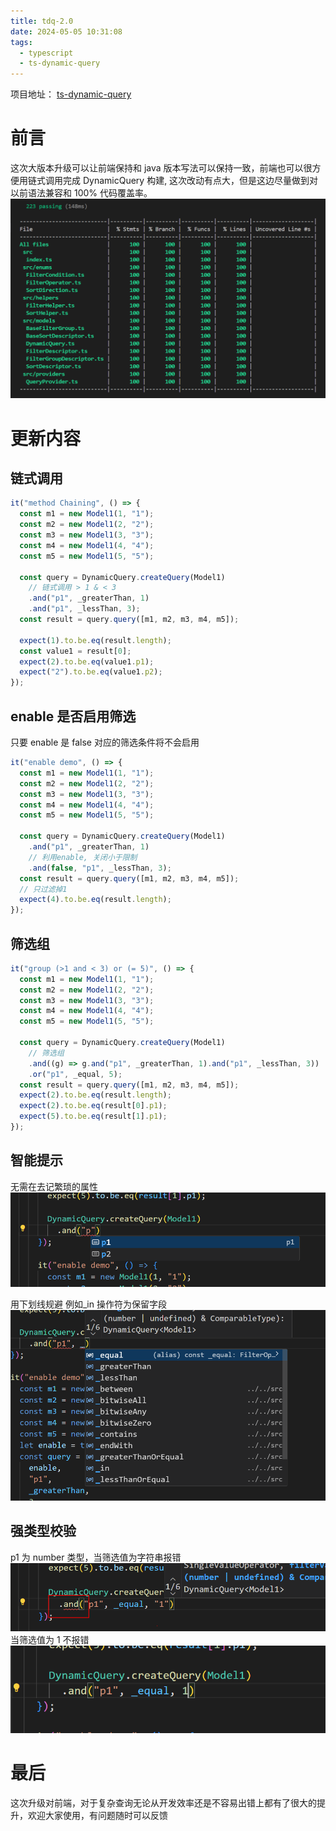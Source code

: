 ```yaml
---
title: tdq-2.0
date: 2024-05-05 10:31:08
tags:
  - typescript
  - ts-dynamic-query
---
```


项目地址： [ts-dynamic-query](https://github.com/wz2cool/ts-dynamic-query)

# 前言

这次大版本升级可以让前端保持和 java 版本写法可以保持一致，前端也可以很方便用链式调用完成 DynamicQuery 构建, 这次改动有点大，但是这边尽量做到对以前语法兼容和 100% 代码覆盖率。
![alt text](image-4.png)

# 更新内容

## 链式调用

```ts
it("method Chaining", () => {
  const m1 = new Model1(1, "1");
  const m2 = new Model1(2, "2");
  const m3 = new Model1(3, "3");
  const m4 = new Model1(4, "4");
  const m5 = new Model1(5, "5");

  const query = DynamicQuery.createQuery(Model1)
    // 链式调用 > 1 & < 3
    .and("p1", _greaterThan, 1)
    .and("p1", _lessThan, 3);
  const result = query.query([m1, m2, m3, m4, m5]);

  expect(1).to.be.eq(result.length);
  const value1 = result[0];
  expect(2).to.be.eq(value1.p1);
  expect("2").to.be.eq(value1.p2);
});
```

## enable 是否启用筛选

只要 enable 是 false 对应的筛选条件将不会启用

```ts
it("enable demo", () => {
  const m1 = new Model1(1, "1");
  const m2 = new Model1(2, "2");
  const m3 = new Model1(3, "3");
  const m4 = new Model1(4, "4");
  const m5 = new Model1(5, "5");

  const query = DynamicQuery.createQuery(Model1)
    .and("p1", _greaterThan, 1)
    // 利用enable, 关闭小于限制
    .and(false, "p1", _lessThan, 3);
  const result = query.query([m1, m2, m3, m4, m5]);
  // 只过滤掉1
  expect(4).to.be.eq(result.length);
});
```

## 筛选组

```ts
it("group (>1 and < 3) or (= 5)", () => {
  const m1 = new Model1(1, "1");
  const m2 = new Model1(2, "2");
  const m3 = new Model1(3, "3");
  const m4 = new Model1(4, "4");
  const m5 = new Model1(5, "5");

  const query = DynamicQuery.createQuery(Model1)
    // 筛选组
    .and((g) => g.and("p1", _greaterThan, 1).and("p1", _lessThan, 3))
    .or("p1", _equal, 5);
  const result = query.query([m1, m2, m3, m4, m5]);
  expect(2).to.be.eq(result.length);
  expect(2).to.be.eq(result[0].p1);
  expect(5).to.be.eq(result[1].p1);
});
```

## 智能提示

无需在去记繁琐的属性
![alt text](image.png)

用下划线规避 例如\_in 操作符为保留字段
![alt text](image-1.png)

## 强类型校验

p1 为 number 类型，当筛选值为字符串报错
![alt text](image-2.png)
当筛选值为 1 不报错
![alt text](image-3.png)

# 最后

这次升级对前端，对于复杂查询无论从开发效率还是不容易出错上都有了很大的提升，欢迎大家使用，有问题随时可以反馈
